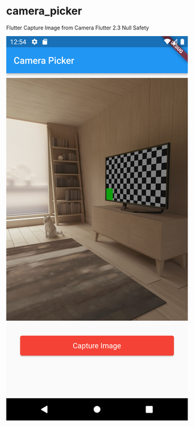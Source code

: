 # camera_picker

Flutter Capture Image from Camera Flutter 2.3 Null Safety

![](image/screenshot.png)
